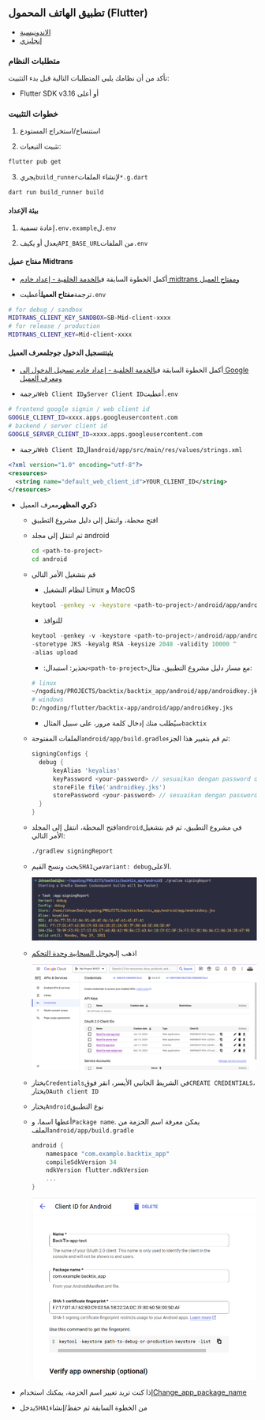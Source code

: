 ## تطبيق الهاتف المحمول (Flutter)

-   [الاندونيسية](mobile-app.md)
-   [إنجليزي](mobile-app.en.md)

### متطلبات النظام

تأكد من أن نظامك يلبي المتطلبات التالية قبل بدء التثبيت:

-   Flutter SDK v3.16 أو أعلى

### خطوات التثبيت

1.  استنساخ/استخراج المستودع

2.  تثبيت التبعيات:

```bash
flutter pub get
```

3.  يجري`build_runner`لإنشاء الملفات`*.g.dart`

```bash
dart run build_runner build
```

#### بيئة الإعداد

1.  إعادة تسمية`.env.example`ل`.env`

2.  يعدل أو يكيف`API_BASE_URL`من الملفات`.env`

#### مفتاح عميل Midtrans

-   أكمل الخطوة السابقة في[الخدمة الخلفية - إعداد خادم midtrans ومفتاح العميل](api-service.md#setup-midtrans-server--client-key)

-   ترجمة**مفتاح العميل**أعطيت`.env`

```sh
# for debug / sandbox
MIDTRANS_CLIENT_KEY_SANDBOX=SB-Mid-client-xxxx
# for release / production
MIDTRANS_CLIENT_KEY=Mid-client-xxxx
```

#### يثبت**تسجيل الدخول جوجل**معرف العميل

-   أكمل الخطوة السابقة في[الخدمة الخلفية - إعداد خادم تسجيل الدخول إلى Google ومعرف العميل](api-service.md#setup-google-sign-in-server--client-id)

-   ترجمة`Web Client ID`و`Server Client ID`أعطيت`.env`

```sh
# frontend google signin / web client id
GOOGLE_CLIENT_ID=xxxx.apps.googleusercontent.com
# backend / server client id
GOOGLE_SERVER_CLIENT_ID=xxxx.apps.googleusercontent.com
```

-   ترجمة`Web Client ID`ال`android/app/src/main/res/values/strings.xml`

```xml
<?xml version="1.0" encoding="utf-8"?>
<resources>
  <string name="default_web_client_id">YOUR_CLIENT_ID</string> 
</resources>
```

-   **ذكري المظهر**معرف العميل

    -   افتح محطة، وانتقل إلى دليل مشروع التطبيق

    -   ثم انتقل إلى مجلد android

        ```bash
        cd <path-to-project>
        cd android
        ```

    -   قم بتشغيل الأمر التالي

        -   لنظام التشغيل Linux و MacOS

        ```bash
        keytool -genkey -v -keystore <path-to-project>/android/app/androidkey.jks -keyalg RSA -keysize 2048 -validity 10000 -alias keyalias

        ```

        -   للنوافذ

        ```powershell
        keytool -genkey -v -keystore <path-to-project>/android/app/androidkey.jks ^
        -storetype JKS -keyalg RSA -keysize 2048 -validity 10000 ^
        -alias upload
        ```

        -   :تحذير: استبدال`<path-to-project>`مع مسار دليل مشروع التطبيق.
            مثال:

        ```bash
        # linux
        ~/ngoding/PROJECTS/backtix/backtix_app/android/app/androidkey.jks
        # windows
        D:/ngoding/flutter/backtix-app/android/app/androidkey.jks
        ```

        -   سيُطلب منك إدخال كلمة مرور، على سبيل المثال`backtix`

    -   الملفات المفتوحة`android/app/build.gradle`ثم قم بتغيير هذا الجزء:
        ```gradle
        signingConfigs {
          debug {
              keyAlias 'keyalias'
              keyPassword <your-password> // sesuaikan dengan password dari langkah sebelumnya
              storeFile file('androidkey.jks')
              storePassword <your-password> // sesuaikan dengan password dari langkah sebelumnya
          }
        }
        ```

    -   افتح المحطة، انتقل إلى المجلد`android`في مشروع التطبيق، ثم قم بتشغيل الأمر التالي:

        ```bash
        ./gradlew signingReport
        ```

    -   بحث ونسخ القيم`SHA1`من`variant: debug`الاعلى.

        ![Terminal](/assets/Screenshot_5.png)

    -   اذهب إلى[جوجل السحابية وحدة التحكم](https://console.cloud.google.com)

        ![Cloud Console](/assets/Screenshot_2.png)

    -   يختار`Credentials`في الشريط الجانبي الأيسر، انقر فوق`CREATE CREDENTIALS`، يختار`OAuth client ID`

    -   يختار`Android`نوع التطبيق

    -   أعطها اسما، و`Package name`. يمكن معرفة اسم الحزمة من الملف`android/app/build.gradle`

        ```gradle
        android {
            namespace "com.example.backtix_app"
            compileSdkVersion 34
            ndkVersion flutter.ndkVersion
            ...
        }
        ```

        ![Cloud Console](/assets/Screenshot_6.png)


-   إذا كنت تريد تغيير اسم الحزمة، يمكنك استخدام[Change_app_package_name](https://pub.dev/packages/change_app_package_name)

-   يدخل`SHA1`من الخطوة السابقة ثم حفظ/إنشاء

